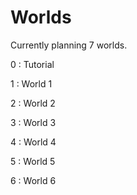 # Worlds

Currently planning 7 worlds.

0 : Tutorial

1 : World 1

2 : World 2

3 : World 3

4 : World 4

5 : World 5

6 : World 6